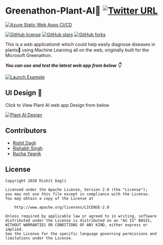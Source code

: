 # Greenathon-Plant-AI🌱 [![Twitter URL](https://img.shields.io/twitter/url?style=social&url=https%3A%2F%2Fgithub.com%2FRishit-dagli%2FGreenathon-Plant-AI)](https://twitter.com/intent/tweet?text=Wow:&url=https%3A%2F%2Fgithub.com%2FRishit-dagli%2FGreenathon-Plant-AI)

[![Azure Static Web Apps CI/CD](https://github.com/Rishit-dagli/Greenathon-Plant-AI/actions/workflows/azure-static-web-apps-mango-forest-0c00d3400.yml/badge.svg)](https://github.com/Rishit-dagli/Greenathon-Plant-AI/actions/workflows/azure-static-web-apps-mango-forest-0c00d3400.yml)

[![GitHub license](https://img.shields.io/badge/License-Apache%202.0-blue.svg)](LICENSE)
[![GitHub stars](https://img.shields.io/github/stars/Rishit-dagli/Greenathon-Plant-AI?style=social)](https://github.com/Rishit-dagli/Greenathon-Plant-AI/stargazers)
[![GitHub forks](https://img.shields.io/github/forks/Rishit-dagli/Greenathon-Plant-AI?style=social)](https://github.com/Rishit-dagli/Greenathon-Plant-AI/network/members)

This is a web application🌐 which could help easily diagnose diseases in plants🌱 using Machine Learning all on the web, originally built for the Microsoft Greenathon. 

***You can use and test the latest web app from below 👇***

[![Launch Example](https://img.shields.io/badge/launch-example-red?style=for-the-badge&logo=google-chrome)](http://www.plant-ai.tech/)

## UI Design 🎨

Click to View Plant AI web app Design from below

[![Plant AI Design](https://img.shields.io/badge/PlantAI-FIGMA-black.svg?style=for-the-badge&logo=figma)](https://www.figma.com/file/RbfBDLPgNNTtLp5xmvJEEH/Plant-AI-Hackathon-Website)

## Contributors

- [Rishit Dagli](https://github.com/Rishit-dagli)
- [Rishabh Singh](https://github.com/mindninjaX)
- [Rucha Yagnik](https://github.com/RuchaYagnik)

## License

```
Copyright 2020 Rishit Dagli

Licensed under the Apache License, Version 2.0 (the "License");
you may not use this file except in compliance with the License.
You may obtain a copy of the License at

    http://www.apache.org/licenses/LICENSE-2.0

Unless required by applicable law or agreed to in writing, software
distributed under the License is distributed on an "AS IS" BASIS,
WITHOUT WARRANTIES OR CONDITIONS OF ANY KIND, either express or implied.
See the License for the specific language governing permissions and
limitations under the License.
```

